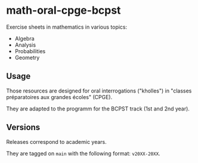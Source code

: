# math-oral-cpge-bcpst

Exercise sheets in mathematics in various topics:
- Algebra
- Analysis
- Probabilities
- Geometry

## Usage

Those resources are designed for oral interrogations ("kholles") in "classes préparatoires aux grandes écoles" (CPGE).

They are adapted to the programm for the  BCPST track (1st and 2nd year).


## Versions

Releases correspond to academic years.

They are tagged on `main` with the following format: `v20XX-20XX`.

